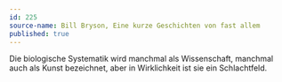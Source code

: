 ```yaml
---
id: 225
source-name: Bill Bryson, Eine kurze Geschichten von fast allem
published: true
---
```

 Die biologische Systematik wird manchmal als Wissenschaft, manchmal auch als Kunst bezeichnet, aber in Wirklichkeit ist sie ein Schlachtfeld.
